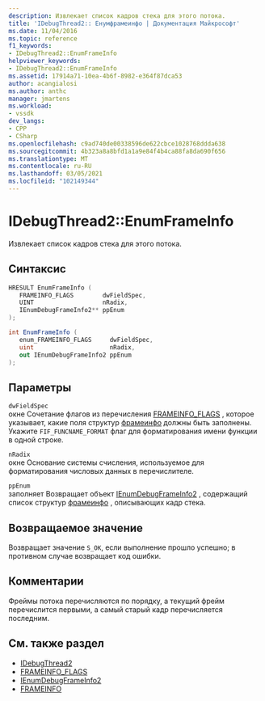 ```yaml
---
description: Извлекает список кадров стека для этого потока.
title: 'IDebugThread2:: Енумфрамеинфо | Документация Майкрософт'
ms.date: 11/04/2016
ms.topic: reference
f1_keywords:
- IDebugThread2::EnumFrameInfo
helpviewer_keywords:
- IDebugThread2::EnumFrameInfo
ms.assetid: 17914a71-10ea-4b6f-8982-e364f87dca53
author: acangialosi
ms.author: anthc
manager: jmartens
ms.workload:
- vssdk
dev_langs:
- CPP
- CSharp
ms.openlocfilehash: c9ad740de00338596de622cbce1028768ddda638
ms.sourcegitcommit: 4b323a8a8bfd1a1a9e84f4b4ca88fa8da690f656
ms.translationtype: MT
ms.contentlocale: ru-RU
ms.lasthandoff: 03/05/2021
ms.locfileid: "102149344"
---
```

# <a name="idebugthread2enumframeinfo"></a>IDebugThread2::EnumFrameInfo
Извлекает список кадров стека для этого потока.

## <a name="syntax"></a>Синтаксис

```cpp
HRESULT EnumFrameInfo ( 
   FRAMEINFO_FLAGS        dwFieldSpec,
   UINT                   nRadix,
   IEnumDebugFrameInfo2** ppEnum
);
```

```csharp
int EnumFrameInfo ( 
   enum_FRAMEINFO_FLAGS     dwFieldSpec,
   uint                     nRadix,
   out IEnumDebugFrameInfo2 ppEnum
);
```

## <a name="parameters"></a>Параметры
`dwFieldSpec`\
окне Сочетание флагов из перечисления [FRAMEINFO_FLAGS](../../../extensibility/debugger/reference/frameinfo-flags.md) , которое указывает, какие поля структур [фрамеинфо](../../../extensibility/debugger/reference/frameinfo.md) должны быть заполнены. Укажите `FIF_FUNCNAME_FORMAT` флаг для форматирования имени функции в одной строке.

`nRadix`\
окне Основание системы счисления, используемое для форматирования числовых данных в перечислителе.

`ppEnum`\
заполняет Возвращает объект [IEnumDebugFrameInfo2](../../../extensibility/debugger/reference/ienumdebugframeinfo2.md) , содержащий список структур [фрамеинфо](../../../extensibility/debugger/reference/frameinfo.md) , описывающих кадр стека.

## <a name="return-value"></a>Возвращаемое значение
 Возвращает значение `S_OK`, если выполнение прошло успешно; в противном случае возвращает код ошибки.

## <a name="remarks"></a>Комментарии
 Фреймы потока перечисляются по порядку, а текущий фрейм перечислится первыми, а самый старый кадр перечисляется последним.

## <a name="see-also"></a>См. также раздел
- [IDebugThread2](../../../extensibility/debugger/reference/idebugthread2.md)
- [FRAMEINFO_FLAGS](../../../extensibility/debugger/reference/frameinfo-flags.md)
- [IEnumDebugFrameInfo2](../../../extensibility/debugger/reference/ienumdebugframeinfo2.md)
- [FRAMEINFO](../../../extensibility/debugger/reference/frameinfo.md)

